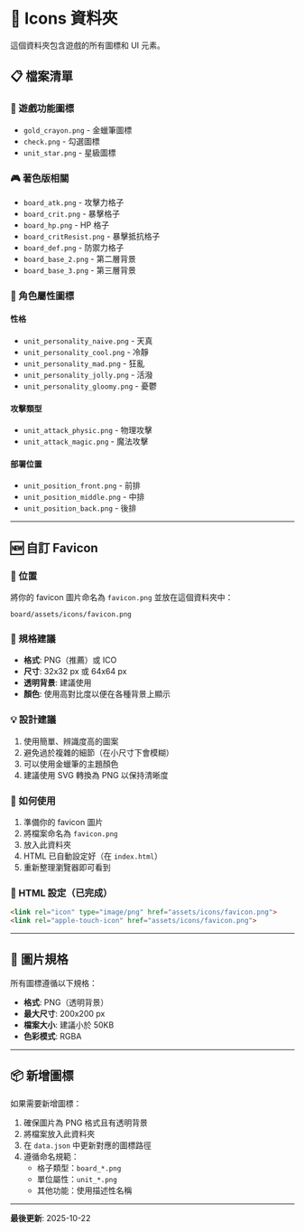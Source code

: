 # 📁 Icons 資料夾

這個資料夾包含遊戲的所有圖標和 UI 元素。

## 📋 檔案清單

### 🎯 遊戲功能圖標
- `gold_crayon.png` - 金蠟筆圖標
- `check.png` - 勾選圖標
- `unit_star.png` - 星級圖標

### 🎮 著色版相關
- `board_atk.png` - 攻擊力格子
- `board_crit.png` - 暴擊格子
- `board_hp.png` - HP 格子
- `board_critResist.png` - 暴擊抵抗格子
- `board_def.png` - 防禦力格子
- `board_base_2.png` - 第二層背景
- `board_base_3.png` - 第三層背景

### 👤 角色屬性圖標

#### 性格
- `unit_personality_naive.png` - 天真
- `unit_personality_cool.png` - 冷靜
- `unit_personality_mad.png` - 狂亂
- `unit_personality_jolly.png` - 活潑
- `unit_personality_gloomy.png` - 憂鬱

#### 攻擊類型
- `unit_attack_physic.png` - 物理攻擊
- `unit_attack_magic.png` - 魔法攻擊

#### 部署位置
- `unit_position_front.png` - 前排
- `unit_position_middle.png` - 中排
- `unit_position_back.png` - 後排

---

## 🆕 自訂 Favicon

### 📍 位置
將你的 favicon 圖片命名為 `favicon.png` 並放在這個資料夾中：
```
board/assets/icons/favicon.png
```

### 🎯 規格建議
- **格式**: PNG（推薦）或 ICO
- **尺寸**: 32x32 px 或 64x64 px
- **透明背景**: 建議使用
- **顏色**: 使用高對比度以便在各種背景上顯示

### 💡 設計建議
1. 使用簡單、辨識度高的圖案
2. 避免過於複雜的細節（在小尺寸下會模糊）
3. 可以使用金蠟筆的主題顏色
4. 建議使用 SVG 轉換為 PNG 以保持清晰度

### 🔧 如何使用
1. 準備你的 favicon 圖片
2. 將檔案命名為 `favicon.png`
3. 放入此資料夾
4. HTML 已自動設定好（在 `index.html`）
5. 重新整理瀏覽器即可看到

### 📝 HTML 設定（已完成）
```html
<link rel="icon" type="image/png" href="assets/icons/favicon.png">
<link rel="apple-touch-icon" href="assets/icons/favicon.png">
```

---

## 🎨 圖片規格

所有圖標遵循以下規格：
- **格式**: PNG（透明背景）
- **最大尺寸**: 200x200 px
- **檔案大小**: 建議小於 50KB
- **色彩模式**: RGBA

---

## 📦 新增圖標

如果需要新增圖標：
1. 確保圖片為 PNG 格式且有透明背景
2. 將檔案放入此資料夾
3. 在 `data.json` 中更新對應的圖標路徑
4. 遵循命名規範：
   - 格子類型：`board_*.png`
   - 單位屬性：`unit_*.png`
   - 其他功能：使用描述性名稱

---

**最後更新**: 2025-10-22
